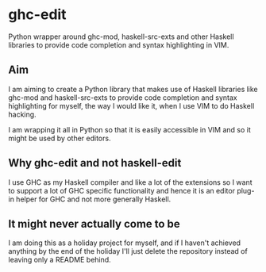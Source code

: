 ghc-edit
========

Python wrapper around ghc-mod, haskell-src-exts and other Haskell libraries to provide code completion and syntax highlighting in VIM.

Aim
---------
I am aiming to create a Python library that makes use of Haskell libraries like ghc-mod and haskell-src-exts to provide code completion
and syntax highlighting for myself, the way I would like it, when I use VIM to do Haskell hacking.

I am wrapping it all in Python so that it is easily accessible in VIM and so it might be used by other editors. 

Why ghc-edit and not haskell-edit
---------------------------------------
I use GHC as my Haskell compiler and like a lot of the extensions so I want to support a lot of GHC specific functionality and hence it
is an editor plug-in helper for GHC and not more generally Haskell.

It might never actually come to be
---------------------------------------
I am doing this as a holiday project for myself, and if I haven't achieved anything by the end of the holiday I'll just delete the
repository instead of leaving only a README behind.
